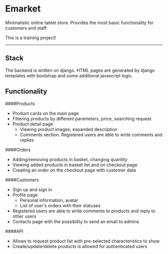 # Emarket

Minimalistic online tablet store. Provides the most basic functionality for customers and staff. 

This is a training project! 

---
Stack
---

The backend is written on django.
HTML pages are generated by django templates with bootstrap 
and some additional javascript logic.

Functionality 
---
####Products

- Product cards on the main page
- Filtering products by different parameters, price, searching request
- Product detail page 
    - Viewing product images, expanded description
    - Comments section. Registered users are able to write comments and replies
    
####Orders

- Adding/removing products in basket, changing quantity
- Viewing added products in basket list and on checkout page
- Creating an order on the checkout page with customer data 

####Customers

- Sign up and sign in
- Profile page
    - Personal information, avatar
    - List of user's orders with their statuses
- Registered users are able to write comments to products and reply to other users
- Contacts page with the possibility to send an email to admins

####API

- Allows to request product list with pre-selected characteristics to show 
- Create/update/delete products is allowed for authenticated users
